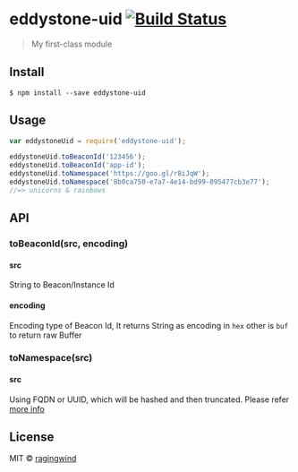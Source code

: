 # eddystone-uid [![Build Status](https://travis-ci.org/ragingwind/eddystone-uid.svg?branch=master)](https://travis-ci.org/ragingwind/eddystone-uid)

> My first-class module


## Install

```
$ npm install --save eddystone-uid
```


## Usage

```js
var eddystoneUid = require('eddystone-uid');

eddystoneUid.toBeaconId('123456');
eddystoneUid.toBeaconId('app-id');
eddystoneUid.toNamespace('https://goo.gl/r8iJqW');
eddystoneUid.toNamespace('8b0ca750-e7a7-4e14-bd99-095477cb3e77');
//=> unicorns & rainbows
```

## API

### toBeaconId(src, encoding)

#### src

String to Beacon/Instance Id

#### encoding

Encoding type of Beacon Id, It returns String as encoding in `hex` other is `buf` to return raw Buffer

### toNamespace(src)

#### src

Using FQDN or UUID, which will be hashed and then truncated. Please refer [more info](https://github.com/ragingwind/eddystone/tree/master/eddystone-uid#truncated-hash-of-fqdn)

## License

MIT © [ragingwind](http://ragingwind.me)
